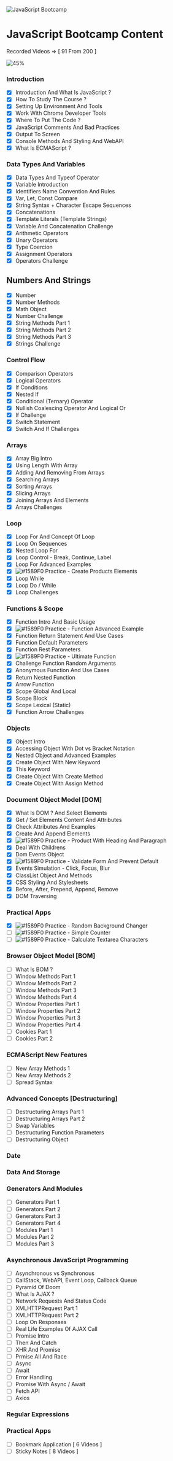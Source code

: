 ![JavaScript Bootcamp](https://elzero.org/js.png)

# JavaScript Bootcamp Content

Recorded Videos => [ 91 From 200 ]

![45%](https://progress-bar.dev/45/?title=Done)

### Introduction

- [x] Introduction And What Is JavaScript ?
- [x] How To Study The Course ?
- [x] Setting Up Environment And Tools
- [x] Work With Chrome Developer Tools
- [x] Where To Put The Code ?
- [x] JavaScript Comments And Bad Practices
- [x] Output To Screen
- [x] Console Methods And Styling And WebAPI
- [x] What Is ECMAScript ?

### Data Types And Variables

- [x] Data Types And Typeof Operator
- [x] Variable Introduction
- [x] Identifiers Name Convention And Rules
- [x] Var, Let, Const Compare
- [x] String Syntax + Character Escape Sequences
- [x] Concatenations
- [x] Template Literals (Template Strings)
- [x] Variable And Concatenation Challenge
- [x] Arithmetic Operators
- [x] Unary Operators
- [x] Type Coercion
- [x] Assignment Operators
- [x] Operators Challenge

## Numbers And Strings

- [x] Number
- [x] Number Methods
- [x] Math Object
- [x] Number Challenge
- [x] String Methods Part 1
- [x] String Methods Part 2
- [x] String Methods Part 3
- [x] Strings Challenge

### Control Flow

- [x] Comparison Operators
- [x] Logical Operators
- [x] If Conditions
- [x] Nested If
- [x] Conditional (Ternary) Operator
- [x] Nullish Coalescing Operator And Logical Or
- [x] If Challenge
- [x] Switch Statement
- [x] Switch And If Challenges

### Arrays

- [x] Array Big Intro
- [x] Using Length With Array
- [x] Adding And Removing From Arrays
- [x] Searching Arrays
- [x] Sorting Arrays
- [x] Slicing Arrays
- [x] Joining Arrays And Elements
- [x] Arrays Challenges

### Loop

- [x] Loop For And Concept Of Loop
- [x] Loop On Sequences
- [x] Nested Loop For
- [x] Loop Control - Break, Continue, Label
- [x] Loop For Advanced Examples
- [x] ![#1589F0](https://via.placeholder.com/12/1589F0/000000?text=+) Practice - Create Products Elements
- [x] Loop While
- [x] Loop Do / While
- [x] Loop Challenges

### Functions & Scope

- [x] Function Intro And Basic Usage
- [x] ![#1589F0](https://via.placeholder.com/12/1589F0/000000?text=+) Practice -  Function Advanced Example
- [x] Function Return Statement And Use Cases
- [x] Function Default Parameters
- [x] Function Rest Parameters
- [x] ![#1589F0](https://via.placeholder.com/12/1589F0/000000?text=+) Practice - Ultimate Function
- [x] Challenge Function Random Arguments 
- [x] Anonymous Function And Use Cases
- [x] Return Nested Function 
- [x] Arrow Function
- [x] Scope Global And Local
- [x] Scope Block
- [x] Scope Lexical (Static)
- [x] Function Arrow Challenges

### Objects

- [x] Object Intro
- [x] Accessing Object With Dot vs Bracket Notation
- [x] Nested Object and Advanced Examples
- [x] Create Object With New Keyword
- [x] This Keyword
- [x] Create Object With Create Method
- [x] Create Object With Assign Method

### Document Object Model [DOM]

- [x] What Is DOM ? And Select Elements
- [x] Get / Set Elements Content And Attributes
- [x] Check Attributes And Examples
- [x] Create And Append Elements
- [x] ![#1589F0](https://via.placeholder.com/12/1589F0/000000?text=+) Practice - Product With Heading And Paragraph
- [x] Deal With Childrens
- [x] Dom Events Object
- [x] ![#1589F0](https://via.placeholder.com/12/1589F0/000000?text=+) Practice - Validate Form And Prevent Default
- [x] Events Simulation - Click, Focus, Blur
- [x] ClassList Object And Methods
- [x] CSS Styling And Stylesheets 
- [x] Before, After, Prepend, Append, Remove
- [x] DOM Traversing 

### Practical Apps

- [x] ![#1589F0](https://via.placeholder.com/12/1589F0/000000?text=+) Practice - Random Background Changer
- [ ] ![#1589F0](https://via.placeholder.com/12/1589F0/000000?text=+) Practice - Simple Counter
- [ ] ![#1589F0](https://via.placeholder.com/12/1589F0/000000?text=+) Practice - Calculate Textarea Characters

### Browser Object Model [BOM]

- [ ] What Is BOM ?
- [ ] Window Methods Part 1
- [ ] Window Methods Part 2
- [ ] Window Methods Part 3
- [ ] Window Methods Part 4
- [ ] Window Properties Part 1
- [ ] Window Properties Part 2
- [ ] Window Properties Part 3
- [ ] Window Properties Part 4
- [ ] Cookies Part 1
- [ ] Cookies Part 2

### ECMAScript New Features

- [ ] New Array Methods 1
- [ ] New Array Methods 2
- [ ] Spread Syntax

### Advanced Concepts [Destructuring]

- [ ] Destructuring Arrays Part 1
- [ ] Destructuring Arrays Part 2
- [ ] Swap Variables
- [ ] Destructuring Function Parameters
- [ ] Destructuring Object

### Date

### Data And Storage

### Generators And Modules

- [ ] Generators Part 1
- [ ] Generators Part 2
- [ ] Generators Part 3
- [ ] Generators Part 4
- [ ] Modules Part 1
- [ ] Modules Part 2
- [ ] Modules Part 3

### Asynchronous JavaScript Programming

- [ ] Asynchronous vs Synchronous
- [ ] CallStack, WebAPI, Event Loop, Callback Queue
- [ ] Pyramid Of Doom
- [ ] What Is AJAX ?
- [ ] Network Requests And Status Code
- [ ] XMLHTTPRequest Part 1
- [ ] XMLHTTPRequest Part 2
- [ ] Loop On Responses
- [ ] Real Life Examples Of AJAX Call
- [ ] Promise Intro
- [ ] Then And Catch
- [ ] XHR And Promise
- [ ] Prmise All And Race
- [ ] Async
- [ ] Await
- [ ] Error Handling
- [ ] Promise With Async / Await
- [ ] Fetch API
- [ ] Axios

### Regular Expressions

### Practical Apps

- [ ] Bookmark Application [ 6 Videos ]
- [ ] Sticky Notes [ 8 Videos ]
